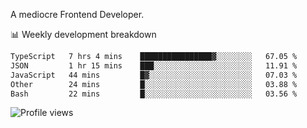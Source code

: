 A mediocre Frontend Developer.

📊 Weekly development breakdown
<!--START_SECTION:waka-->

```txt
TypeScript   7 hrs 4 mins    ████████████████▓░░░░░░░░   67.05 %
JSON         1 hr 15 mins    ███░░░░░░░░░░░░░░░░░░░░░░   11.91 %
JavaScript   44 mins         █▓░░░░░░░░░░░░░░░░░░░░░░░   07.03 %
Other        24 mins         █░░░░░░░░░░░░░░░░░░░░░░░░   03.88 %
Bash         22 mins         █░░░░░░░░░░░░░░░░░░░░░░░░   03.56 %
```

<!--END_SECTION:waka-->

<img src="https://gpvc.arturio.dev/iqbalfasri" alt="Profile views"/>
